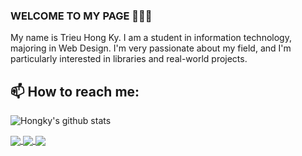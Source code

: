 ### WELCOME TO MY PAGE 👋👋👋
My name is Trieu Hong Ky. I am a student in information technology, majoring in Web Design. I'm very passionate about my field, and I'm particularly interested in libraries and real-world projects.<br>
## 📫 How to reach me: 

![Hongky's github stats](https://github-readme-stats-git-masterrstaa-rickstaa.vercel.app/api?username=TrieuHongKy&show_icons=true&theme=tokyonight&hide=contribs,prs,issues)

<a href="https://github.com/TrieuHongKy/PHP3_WebsiteBanGiay">
  <!-- Change the `github-readme-stats.anuraghazra1.vercel.app` to `github-readme-stats.vercel.app`  -->
  <img align="center" src="https://github-readme-stats.anuraghazra1.vercel.app/api/pin/?username=TrieuHongKy&repo=PHP3_WebsiteBanGiay&theme=highcontrast" />
</a>  
<a href="https://github.com/TrieuHongKy/Duan1_PHP">
  <!-- Change the `github-readme-stats.anuraghazra1.vercel.app` to `github-readme-stats.vercel.app`  -->
  <img align="center" src="https://github-readme-stats.anuraghazra1.vercel.app/api/pin/?username=TrieuHongKy&repo=Duan1_PHP&theme=algoliat" />
</a>  

<a href="https://github.com/TrieuHongKy/duan1">
  <!-- Change the `github-readme-stats.anuraghazra1.vercel.app` to `github-readme-stats.vercel.app`  -->
  <img align="center" src="https://github-readme-stats.anuraghazra1.vercel.app/api/pin/?username=TrieuHongKy&repo=duan1&theme=chartreuse-dark" />
</a>  

